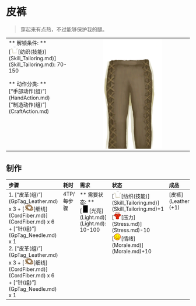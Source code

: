 # 皮裤  
> 穿起来有点热，不过能够保护我的腿。  
  
<table class="table table-bordered" data-toggle="table" ><tbody><tr ><td  style="width:80%;text-align:left;vertical-align:top;"  >** 解锁条件: **<br>[<div style="width:20px;display:inline-block;text-align:center"><img decoding="async" src="../wiki/Sprite/Shirt.png" href="a.md" style="max-width:20px;max-height:20px;"></div>[纺织(技能)](Skill_Tailoring.md)](Skill_Tailoring.md): 70-150<br><br>** 动作分类: **<br>[“手部动作(组)”](HandAction.md)<br>[“制造动作(组)”](CraftAction.md)</td><td  style="width:20%;text-align:left;vertical-align:top;"  ><div style="width:300px;display:inline-block;text-align:center"><img decoding="async" src="../wiki/Sprite/LeatherPants.png" href="a.md" style="max-width:300px;max-height:300px;"></div></td></tr></tbody></tbody></table>  
  
## 制作  
<table class="table table-bordered" data-toggle="table" ><thead><tr ><th  style="text-align:left;vertical-align:top;"  >步骤</th><th  style="text-align:left;vertical-align:top;"  >耗时</th><th  style="text-align:left;vertical-align:top;"  >需求</th><th  style="text-align:left;vertical-align:top;"  >状态</th><th  style="text-align:left;vertical-align:top;"  >成品</th></tr></thead><tr ><td  style="text-align:left;vertical-align:top;"  >1. [“皮革(组)”](GpTag_Leather.md) x 3 + [<div style="width:25px;display:inline-block;text-align:center"><img decoding="async" src="../wiki/Sprite/CordFiber.png" href="a.md" style="max-width:25px;max-height:25px;"></div>[细线](CordFiber.md)](CordFiber.md) x 6 + [“针(组)”](GpTag_Needle.md) x 1<br>2. [“皮革(组)”](GpTag_Leather.md) x 3 + [<div style="width:25px;display:inline-block;text-align:center"><img decoding="async" src="../wiki/Sprite/CordFiber.png" href="a.md" style="max-width:25px;max-height:25px;"></div>[细线](CordFiber.md)](CordFiber.md) x 6 + [“针(组)”](GpTag_Needle.md) x 1</td><td  style="text-align:left;vertical-align:top;"  ><font data-toggle="tooltip" data-placement="top" title="1小时">4TP</font>/每步骤</td><td  style="text-align:left;vertical-align:top;"  >** 需要状态: **<br>[<div style="width:20px;display:inline-block;text-align:center"><img decoding="async" src="../wiki/Sprite/Darkness.png" href="a.md" style="max-width:20px;max-height:20px;"></div>[光亮](Light.md)](Light.md): 10-100</td><td  style="text-align:left;vertical-align:top;"  >[<div style="width:20px;display:inline-block;text-align:center"><img decoding="async" src="../wiki/Sprite/Shirt.png" href="a.md" style="max-width:20px;max-height:20px;"></div>[纺织(技能)](Skill_Tailoring.md)](Skill_Tailoring.md)+1<br>[<div style="width:20px;display:inline-block;text-align:center"><img decoding="async" src="../wiki/Sprite/Stress.png" href="a.md" style="max-width:20px;max-height:20px;"></div>[压力](Stress.md)](Stress.md)-10<br>[<div style="width:20px;display:inline-block;text-align:center"><img decoding="async" src="../wiki/Sprite/Content.png" href="a.md" style="max-width:20px;max-height:20px;"></div>[情绪](Morale.md)](Morale.md)+10</td><td  style="text-align:left;vertical-align:top;"  >[皮裤](LeatherPants.md)(+1)</td></tr></tbody></table>  
  


<script>document.title="皮裤 - 卡牌生存百科 Card Survival Wiki";</script>